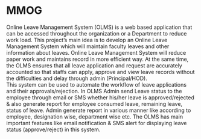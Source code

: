 MMOG
====
Online Leave Management System (OLMS) is a web based application that can be accessed throughout the organization or a Department to reduce work load. This project’s main idea is to develop an Online Leave Management System which will maintain faculty leaves and other information about leaves. Online Leave Management System will reduce paper work and maintains record in more efficient way. At the same time, the OLMS ensures that all leave application and request are accurately accounted so that staffs can apply, approve and view leave records without the difficulties and delay through admin (Principal/HOD).  
This system can be used to automate the workflow of leave applications and their approvals/rejection. In OLMS Admin send Leave status to the employee through email or SMS whether his/her leave is approved/rejected & also generate report for employee consumed leave, remaining leave, status of leave. Admin generate report in various manner like according to employee, designation wise, department wise etc.
The OLMS has main important features like email notification & SMS alert for displaying leave status (approve/reject) in this system.
